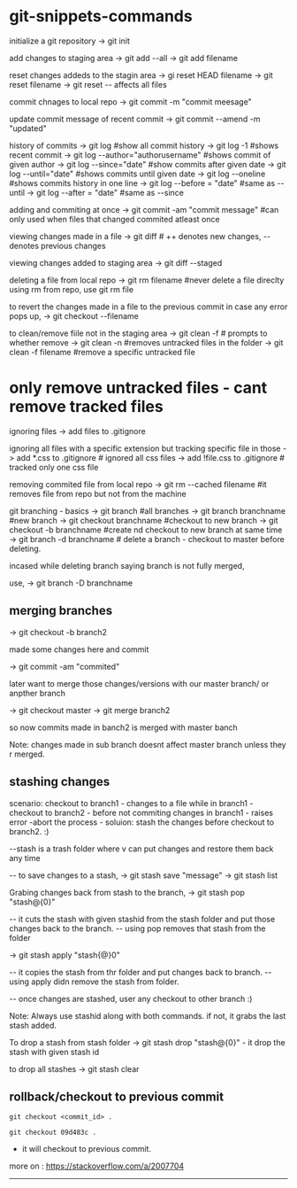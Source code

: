 # git-snippets-commands


initialize a git repository
-> git init

add changes to staging area
-> git add --all
-> git add filename


reset changes addeds to the stagin area
-> gi reset HEAD filename
-> git reset filename
-> git reset -- affects all files

commit chnages to local repo
-> git commit -m "commit meesage"

update commit message of recent commit
-> git commit --amend -m "updated"

history of commits
-> git log  #show all commit history
-> git log -1 #shows recent commit
-> git log --author="authorusername"  #shows commit of given author
-> git log --since="date"  #show commits after given date
-> git log --until="date"  #shows commits until given date
-> git log --oneline  #shows commits history in one line
-> git log --before = "date"  #same as --until
-> git log  --after = "date"   #same as --since

adding and commiting at once
-> git commit -am "commit message" #can only used when files that changed commited atleast once


viewing changes made in a file
-> git diff # ++ denotes new changes, -- denotes previous changes

viewing changes added to staging area
-> git diff --staged

deleting a file from local repo
-> git rm filename  #never delete a file direclty using rm from repo, use git rm file


to revert the changes made in a file to the previous commit in case any error pops up,
-> git checkout --filename

to clean/remove fiile not in the staging area
-> git clean -f  # prompts to whether remove
-> git clean -n  #removes untracked files in the folder
-> git clean -f filename #remove a specific untracked file
   # only remove untracked files - cant remove tracked files

ignoring files
-> add files to .gitignore

ignoring all files with a specific extension but tracking specific file in those
-> add *.css to .gitignore  # ignored all css files
-> add !file.css to .gitignore # tracked only one css file


removing commited file from local repo
-> git rm --cached filename   #it removes file from repo but not from the machine


git branching - basics
-> git branch  #all branches
-> git branch branchname #new branch
-> git checkout branchname #checkout to new branch
-> git checkout -b branchname #create nd checkout to new branch at same time
-> git branch -d branchname  # delete a branch - checkout to master before deleting.

incased while deleting branch saying branch is not fully merged,

use, 
-> git branch -D branchname

merging branches
------------
-> git checkout -b branch2

made some changes here and commit

-> git commit -am "commited"

later want to merge those changes/versions with our master branch/ or anpther branch

-> git checkout master
-> git merge branch2

so now commits made in banch2 is merged with master banch

Note: changes made in sub branch doesnt affect master branch unless they r merged.

stashing changes
------------------
scenario:
	checkout to branch1 - changes to a file while in branch1 - checkout to branch2 - before not commiting changes in branch1 - raises error -abort the process - soluion: stash the changes before checkout to branch2. :)

--stash is a trash folder where v can put changes and restore them back any time

-- to save changes to a stash,
-> git stash save "message"
-> git stash list

Grabing changes back from stash to the branch,
-> git stash pop "stash@{0}"

-- it cuts the stash with given stashid from the stash folder and put those changes back to the branch.
-- using pop removes that stash from the folder 

-> git stash apply "stash{@}0"

-- it copies the stash from thr folder and put changes back to branch.
-- using apply didn remove the stash from folder.

-- once changes are stashed, user any checkout to other branch :)

Note: Always use stashid along with both commands. if not, it grabs the last stash added.

To drop a stash from stash folder
-> git stash drop "stash@{0}"
	- it drop the stash with given stash id

to drop all stashes
-> git stash clear


## rollback/checkout to previous commit

```git
git checkout <commit_id> .

git checkout 09d483c .
```
- it will checkout to previous commit.

more on :
https://stackoverflow.com/a/2007704

---
